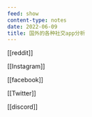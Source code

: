 ```yaml
---
feed: show
content-type: notes
date: 2022-06-09
title: 国外的各种社交app分析
---
```


[[reddit]]

[[Instagram]]

[[facebook]]

[[Twitter]]

[[discord]]

